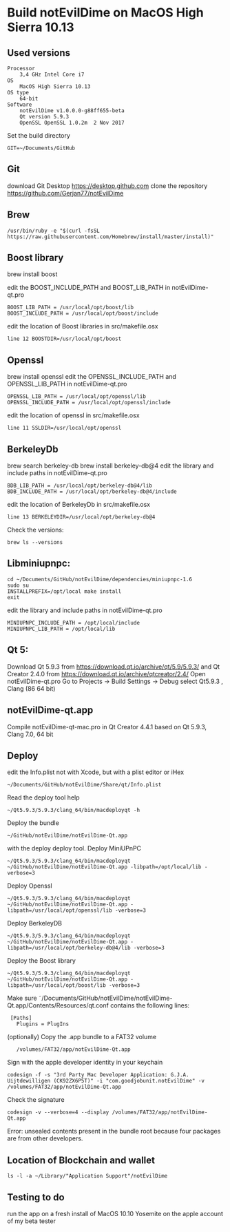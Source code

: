 # Build notEvilDime on MacOS High Sierra 10.13

Used versions
----------------
    Processor
        3,4 GHz Intel Core i7
    OS
        MacOS High Sierra 10.13
    OS type
        64-bit
    Software
        notEvilDime v1.0.0.0-g88ff655-beta
        Qt version 5.9.3
        OpenSSL OpenSSL 1.0.2m  2 Nov 2017
        
Set the build directory

    GIT=~/Documents/GitHub

Git
---
download Git Desktop https://desktop.github.com
clone the repository https://github.com/Gerjan77/notEvilDime

Brew
------
    /usr/bin/ruby -e "$(curl -fsSL https://raw.githubusercontent.com/Homebrew/install/master/install)"

Boost library
--------------
brew install boost

edit the BOOST_INCLUDE_PATH and BOOST_LIB_PATH in notEvilDime-qt.pro

    BOOST_LIB_PATH = /usr/local/opt/boost/lib
    BOOST_INCLUDE_PATH = /usr/local/opt/boost/include

edit the location of Boost libraries in src/makefile.osx

    line 12 BOOSTDIR=/usr/local/opt/boost
    

Openssl
---------
brew install openssl
edit the OPENSSL_INCLUDE_PATH and OPENSSL_LIB_PATH in notEvilDime-qt.pro

    OPENSSL_LIB_PATH = /usr/local/opt/openssl/lib
    OPENSSL_INCLUDE_PATH = /usr/local/opt/openssl/include
edit the location of openssl in src/makefile.osx

    line 11 SSLDIR=/usr/local/opt/openssl

BerkeleyDb
-------------
brew search berkeley-db
brew install berkeley-db@4
edit the library and include paths in notEvilDime-qt.pro

    BDB_LIB_PATH = /usr/local/opt/berkeley-db@4/lib
    BDB_INCLUDE_PATH = /usr/local/opt/berkeley-db@4/include
edit the location of BerkeleyDb in src/makefile.osx

    line 13 BERKELEYDIR=/usr/local/opt/berkeley-db@4

Check the versions:

    brew ls --versions

Libminiupnpc:
-------------
    cd ~/Documents/GitHub/notEvilDime/dependencies/miniupnpc-1.6
    sudo su
    INSTALLPREFIX=/opt/local make install
    exit
    
edit the library and include paths in notEvilDime-qt.pro

    MINIUPNPC_INCLUDE_PATH = /opt/local/include
    MINIUPNPC_LIB_PATH = /opt/local/lib

Qt 5:
------
Download Qt 5.9.3 from https://download.qt.io/archive/qt/5.9/5.9.3/ and Qt Creator 2.4.0 from https://download.qt.io/archive/qtcreator/2.4/ Open notEvilDime-qt.pro Go to Projects -> Build Settings -> Debug select Qt5.9.3 , Clang (86 64 bit)



notEvilDime-qt.app
-----------------
Compile notEvilDime-qt-mac.pro in Qt Creator 4.4.1 based on Qt 5.9.3, Clang 7.0, 64 bit



    
Deploy
-----------------------
edit the Info.plist not with Xcode, but with a plist editor or iHex

    ~/Documents/GitHub/notEvilDime/Share/qt/Info.plist

Read the deploy tool help

    ~/Qt5.9.3/5.9.3/clang_64/bin/macdeployqt -h

Deploy the bundle

    ~/GitHub/notEvilDime/notEvilDime-Qt.app
    
with the deploy deploy tool.
Deploy MiniUPnPC

    ~/Qt5.9.3/5.9.3/clang_64/bin/macdeployqt ~/GitHub/notEvilDime/notEvilDime-Qt.app -libpath=/opt/local/lib -verbose=3
    
Deploy Openssl

    ~/Qt5.9.3/5.9.3/clang_64/bin/macdeployqt ~/GitHub/notEvilDime/notEvilDime-Qt.app -libpath=/usr/local/opt/openssl/lib -verbose=3
    
Deploy BerkeleyDB

    ~/Qt5.9.3/5.9.3/clang_64/bin/macdeployqt ~/GitHub/notEvilDime/notEvilDime-Qt.app -libpath=/usr/local/opt/berkeley-db@4/lib -verbose=3
    
Deploy the Boost library

    ~/Qt5.9.3/5.9.3/clang_64/bin/macdeployqt ~/GitHub/notEvilDime/notEvilDime-Qt.app -libpath=/usr/local/opt/boost/lib -verbose=3
    
Make sure ˜/Documents/GitHub/notEvilDime/notEvilDime-Qt.app/Contents/Resources/qt.conf contains the following lines:

     [Paths]
       Plugins = PlugIns
    
(optionally) Copy the .app bundle to a FAT32 volume

       /volumes/FAT32/app/notEvilDime-Qt.app


Sign with the apple developer identity in your keychain

    codesign -f -s "3rd Party Mac Developer Application: G.J.A. Uijtdewilligen (CK92ZX6P5T)" -i "com.goodjobunit.notEvilDime" -v /volumes/FAT32/app/notEvilDime-Qt.app
    
Check the signature

    codesign -v --verbose=4 --display /volumes/FAT32/app/notEvilDime-Qt.app
    
Error: unsealed contents present in the bundle root
because four packages are from other developers.

Location of Blockchain and wallet
--------------------------------------
    ls -l -a ~/Library/"Application Support"/notEvilDime



Testing to do
---------------

run the app on a fresh install of MacOS 10.10 Yosemite on the apple account of my beta tester



